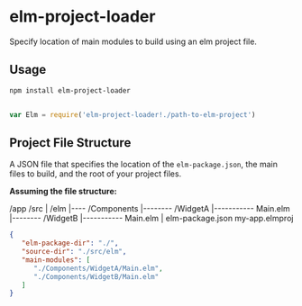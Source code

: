 # elm-project-loader

Specify location of main modules to build using an elm project file. 

## Usage

```bash 
npm install elm-project-loader
```

```javascript

var Elm = require('elm-project-loader!./path-to-elm-project')
```

## Project File Structure

A JSON file that specifies the location of the `elm-package.json`, the main files to build, and the root of your project files.

**Assuming the file structure:**

/app
   /src
   |   /elm
   |----  /Components
   |-------- /WidgetA
   |----------- Main.elm
   |-------- /WidgetB
   |----------- Main.elm
   |
   elm-package.json
   my-app.elmproj
   

```json
{
   "elm-package-dir": "./",
   "source-dir": "./src/elm",
   "main-modules": [
      "./Components/WidgetA/Main.elm",
      "./Components/WidgetB/Main.elm"
   ]
}
```
